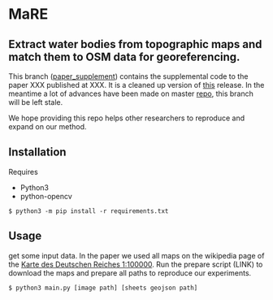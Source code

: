 # MaRE

Extract water bodies from topographic maps and match them to OSM data for georeferencing.
---

This branch ([paper_supplement](https://github.com/luftj/MaRE/tree/paper_supplement)) contains the supplemental code to the paper XXX published at XXX. It is a cleaned up version of [this](https://github.com/luftj/MaRE/releases/tag/cbgr-paper-revision) release. In the meantime a lot of advances have been made on master [repo](https://github.com/luftj/MaRE), this branch will be left stale.

We hope providing this repo helps other researchers to reproduce and expand on our method.

## Installation

Requires
* Python3
* python-opencv

```$ python3 -m pip install -r requirements.txt ```


## Usage

get some input data. In the paper we used all maps on the wikipedia page of the [Karte des Deutschen Reiches 1:100000](https://de.wikipedia.org/wiki/Karte_des_Deutschen_Reiches_(Generalstabskarte)). Run the prepare script (LINK) to download the maps and prepare all paths to reproduce our experiments.

`$ python3 main.py [image path] [sheets geojson path]`

